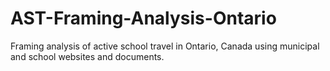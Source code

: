 # AST-Framing-Analysis-Ontario
Framing analysis of active school travel in Ontario, Canada using municipal and school websites and documents.

